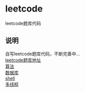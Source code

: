 # leetcode
leetcode题库代码
## 说明
自写leetcode题库代码，不断完善中...</br>
[leetcode题库地址](https://leetcode-cn.com/problemset/all/)</br>
[算法](https://leetcode-cn.com/problemset/algorithms/)</br>
[数据库](https://leetcode-cn.com/problemset/database/)</br>
[shell](https://leetcode-cn.com/problemset/shell/)</br>
[多线程](https://leetcode-cn.com/problemset/concurrency/)</br>
